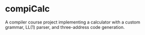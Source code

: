 # compiCalc
A compiler course project implementing a calculator with a custom grammar, LL(1) parser, and three-address code generation.
